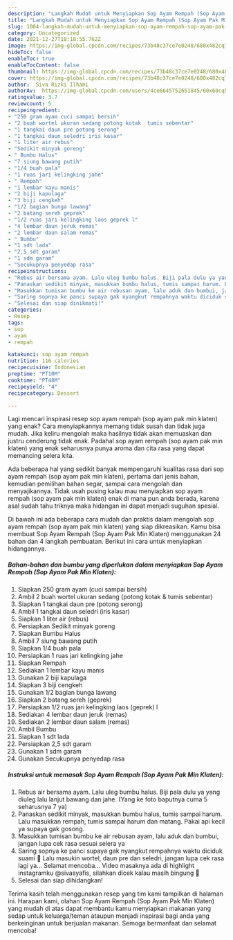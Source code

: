 ```yaml
---
description: "Langkah Mudah untuk Menyiapkan Sop Ayam Rempah (Sop Ayam Pak Min Klaten) yang Enak"
title: "Langkah Mudah untuk Menyiapkan Sop Ayam Rempah (Sop Ayam Pak Min Klaten) yang Enak"
slug: 1004-langkah-mudah-untuk-menyiapkan-sop-ayam-rempah-sop-ayam-pak-min-klaten-yang-enak
category: Uncategorized
date: 2021-12-27T18:18:55.762Z
image: https://img-global.cpcdn.com/recipes/73b48c37ce7e0248/680x482cq70/sop-ayam-rempah-sop-ayam-pak-min-klaten-foto-resep-utama.jpg
hideToc: false
enableToc: true
enableTocContent: false
thumbnail: https://img-global.cpcdn.com/recipes/73b48c37ce7e0248/680x482cq70/sop-ayam-rempah-sop-ayam-pak-min-klaten-foto-resep-utama.jpg
cover: https://img-global.cpcdn.com/recipes/73b48c37ce7e0248/680x482cq70/sop-ayam-rempah-sop-ayam-pak-min-klaten-foto-resep-utama.jpg
author:  Siva Rizki Ilhami
authorAv:  https://img-global.cpcdn.com/users/4ce6645752651845/60x60cq50/avatar.jpg
ratingvalue: 3.7
reviewcount: 5
recipeingredient:
- "250 gram ayam cuci sampai bersih"
- "2 buah wortel ukuran sedang potong kotak  tumis sebentar"
- "1 tangkai daun pre potong serong"
- "1 tangkai daun seledri iris kasar"
- "1 liter air rebus"
- "Sedikit minyak goreng"
- " Bumbu Halus"
- "7 siung bawang putih"
- "1/4 buah pala"
- "1 ruas jari kelingking jahe"
- " Rempah"
- "1 lembar kayu manis"
- "2 biji kapulaga"
- "3 biji cengkeh"
- "1/2 bagian bunga lawang"
- "2 batang sereh geprek"
- "1/2 ruas jari kelingking laos geprek l"
- "4 lembar daun jeruk remas"
- "2 lembar daun salam remas"
- " Bumbu"
- "1 sdt lada"
- "2,5 sdt garam"
- "1 sdm garam"
- "Secukupnya penyedap rasa"
recipeinstructions:
- "Rebus air bersama ayam. Lalu uleg bumbu halus. Biji pala dulu ya yang diuleg lalu lanjut bawang dan jahe. (Yang ke foto baputnya cuma 5 seharusnya 7 ya)"
- "Panaskan sedikit minyak, masukkan bumbu halus, tumis sampai harum. Lalu masukkan rempah, tumis sampai harum dan matang. Pakai api kecil ya supaya gak gosong."
- "Masukkan tumisan bumbu ke air rebusan ayam, lalu aduk dan bumbui, jangan lupa cek rasa sesuai selera ya"
- "Saring sopnya ke panci supaya gak nyangkut rempahnya waktu diciduk suami 🤣 Lalu masukin wortel, daun pre dan seledri, jangan lupa cek rasa lagi ya... Selamat mencoba... Video masaknya ada di highlight instagramku @sivasyafis, silahkan dicek kalau masih bingung 🥰"
- "Selesai dan siap dinikmati!"
categories:
- Resep
tags:
- sop
- ayam
- rempah

katakunci: sop ayam rempah 
nutrition: 116 calories
recipecuisine: Indonesian
preptime: "PT10M"
cooktime: "PT48M"
recipeyield: "4"
recipecategory: Dessert

---
```



Lagi mencari inspirasi resep sop ayam rempah (sop ayam pak min klaten) yang enak? Cara menyiapkannya memang tidak susah dan tidak juga mudah. Jika keliru mengolah maka hasilnya tidak akan memuaskan dan justru cenderung tidak enak. Padahal sop ayam rempah (sop ayam pak min klaten) yang enak seharusnya punya aroma dan cita rasa yang dapat memancing selera kita.


Ada beberapa hal yang sedikit banyak mempengaruhi kualitas rasa dari sop ayam rempah (sop ayam pak min klaten), pertama dari jenis bahan, kemudian pemilihan bahan segar, sampai cara mengolah dan menyajikannya. Tidak usah pusing kalau mau menyiapkan sop ayam rempah (sop ayam pak min klaten) enak di mana pun anda berada, karena asal sudah tahu triknya maka hidangan ini dapat menjadi suguhan spesial.




Di bawah ini ada beberapa cara mudah dan praktis dalam mengolah sop ayam rempah (sop ayam pak min klaten) yang siap dikreasikan. Kamu bisa membuat Sop Ayam Rempah (Sop Ayam Pak Min Klaten) menggunakan 24 bahan dan 4 langkah pembuatan. Berikut ini cara untuk menyiapkan hidangannya.

<!--inarticleads1-->

##### Bahan-bahan dan bumbu yang diperlukan dalam menyiapkan Sop Ayam Rempah (Sop Ayam Pak Min Klaten):

1. Siapkan 250 gram ayam (cuci sampai bersih)
1. Ambil 2 buah wortel ukuran sedang (potong kotak &amp; tumis sebentar)
1. Siapkan 1 tangkai daun pre (potong serong)
1. Ambil 1 tangkai daun seledri (iris kasar)
1. Siapkan 1 liter air (rebus)
1. Persiapkan Sedikit minyak goreng
1. Siapkan  Bumbu Halus
1. Ambil 7 siung bawang putih
1. Siapkan 1/4 buah pala
1. Persiapkan 1 ruas jari kelingking jahe
1. Siapkan  Rempah
1. Sediakan 1 lembar kayu manis
1. Gunakan 2 biji kapulaga
1. Siapkan 3 biji cengkeh
1. Gunakan 1/2 bagian bunga lawang
1. Siapkan 2 batang sereh (geprek)
1. Persiapkan 1/2 ruas jari kelingking laos (geprek) l
1. Sediakan 4 lembar daun jeruk (remas)
1. Sediakan 2 lembar daun salam (remas)
1. Ambil  Bumbu
1. Siapkan 1 sdt lada
1. Persiapkan 2,5 sdt garam
1. Gunakan 1 sdm garam
1. Gunakan Secukupnya penyedap rasa




<!--inarticleads2-->

##### Instruksi untuk memasak Sop Ayam Rempah (Sop Ayam Pak Min Klaten):

1. Rebus air bersama ayam. Lalu uleg bumbu halus. Biji pala dulu ya yang diuleg lalu lanjut bawang dan jahe. (Yang ke foto baputnya cuma 5 seharusnya 7 ya)
1. Panaskan sedikit minyak, masukkan bumbu halus, tumis sampai harum. Lalu masukkan rempah, tumis sampai harum dan matang. Pakai api kecil ya supaya gak gosong.
1. Masukkan tumisan bumbu ke air rebusan ayam, lalu aduk dan bumbui, jangan lupa cek rasa sesuai selera ya
1. Saring sopnya ke panci supaya gak nyangkut rempahnya waktu diciduk suami 🤣 Lalu masukin wortel, daun pre dan seledri, jangan lupa cek rasa lagi ya... Selamat mencoba... Video masaknya ada di highlight instagramku @sivasyafis, silahkan dicek kalau masih bingung 🥰
1. Selesai dan siap dihidangkan!



Terima kasih telah menggunakan resep yang tim kami tampilkan di halaman ini. Harapan kami, olahan Sop Ayam Rempah (Sop Ayam Pak Min Klaten) yang mudah di atas dapat membantu kamu menyiapkan makanan yang sedap untuk keluarga/teman ataupun menjadi inspirasi bagi anda yang berkeinginan untuk berjualan makanan. Semoga bermanfaat dan selamat mencoba!
